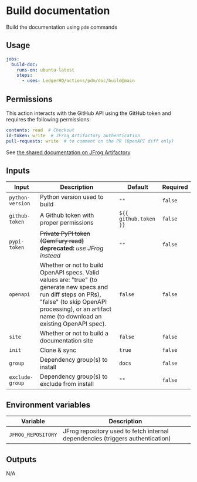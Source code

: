 # Build documentation

Build the documentation using `pdm` commands

## Usage

```yaml
jobs:
  build-doc:
    runs-on: ubuntu-latest
    steps:
      - uses: LedgerHQ/actions/pdm/doc/build@main
```

## Permissions

This action interacts with the GitHub API using the GitHub token and requires the following permissions:

```yaml
contents: read  # Checkout
id-token: write  # JFrog Artifactory authentication
pull-requests: write  # to comment on the PR (OpenAPI diff only)
```

See [the shared documentation on JFrog Artifactory](https://github.com/LedgerHQ/actions/tree/main/pdm#jfrog-artifactory)

## Inputs

| Input | Description | Default | Required |
|-------|-------------|---------|----------|
| `python-version` | Python version used to build | `""` | `false` |
| `github-token` | A Github token with proper permissions | `${{ github.token }}` | `false` |
| `pypi-token` | ~~Private PyPI token (GemFury read)~~ **deprecated:** _use JFrog instead_ | `""` | `false` |
| `openapi` | Whether or not to build OpenAPI specs. Valid values are: "true" (to generate new specs and run diff steps on PRs), "false" (to skip OpenAPI processing), or an artifact name (to download an existing OpenAPI spec). | `false` | `false` |
| `site` | Whether or not to build a documentation site | `false` | `false` |
| `init` | Clone & sync | `true` | `false` |
| `group` | Dependency group(s) to install | `docs` | `false` |
| `exclude-group` | Dependency group(s) to exclude from install | `""` | `false` |

## Environment variables

| Variable | Description |
|--------|-------------|
| `JFROG_REPOSITORY` | JFrog repository used to fetch internal dependencies (triggers authentication) |

## Outputs

N/A
